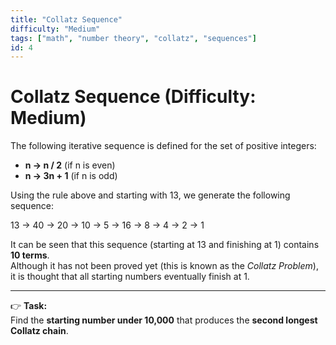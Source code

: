 ```yaml
---
title: "Collatz Sequence"
difficulty: "Medium"
tags: ["math", "number theory", "collatz", "sequences"]
id: 4
---
```


# Collatz Sequence (Difficulty: Medium)

The following iterative sequence is defined for the set of positive integers:

- **n → n / 2** (if n is even)  
- **n → 3n + 1** (if n is odd)

Using the rule above and starting with 13, we generate the following sequence:

13 → 40 → 20 → 10 → 5 → 16 → 8 → 4 → 2 → 1


It can be seen that this sequence (starting at 13 and finishing at 1) contains **10 terms**.  
Although it has not been proved yet (this is known as the *Collatz Problem*), it is thought that all starting numbers eventually finish at 1.

---

👉 **Task:**  
Find the **starting number under 10,000** that produces the **second longest Collatz chain**.
